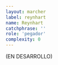 ```yaml
---
layout: marcher
label: reynhart
name: Reynhart
catchphrase: ''
role: 'pegador'
complexity: 0
---
```


(EN DESARROLLO)
